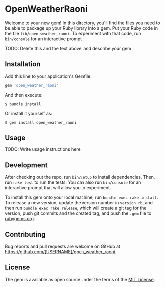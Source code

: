 # OpenWeatherRaoni

Welcome to your new gem! In this directory, you'll find the files you need to be able to package up your Ruby library into a gem. Put your Ruby code in the file `lib/open_weather_raoni`. To experiment with that code, run `bin/console` for an interactive prompt.

TODO: Delete this and the text above, and describe your gem

## Installation

Add this line to your application's Gemfile:

```ruby
gem 'open_weather_raoni'
```

And then execute:

    $ bundle install

Or install it yourself as:

    $ gem install open_weather_raoni

## Usage

TODO: Write usage instructions here

## Development

After checking out the repo, run `bin/setup` to install dependencies. Then, run `rake test` to run the tests. You can also run `bin/console` for an interactive prompt that will allow you to experiment.

To install this gem onto your local machine, run `bundle exec rake install`. To release a new version, update the version number in `version.rb`, and then run `bundle exec rake release`, which will create a git tag for the version, push git commits and the created tag, and push the `.gem` file to [rubygems.org](https://rubygems.org).

## Contributing

Bug reports and pull requests are welcome on GitHub at https://github.com/[USERNAME]/open_weather_raoni.

## License

The gem is available as open source under the terms of the [MIT License](https://opensource.org/licenses/MIT).
